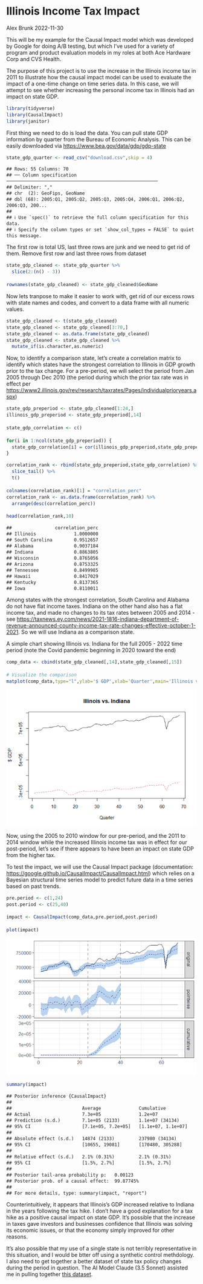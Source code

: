 Illinois Income Tax Impact
================
Alex Brunk
2022-11-30

This will be my example for the Causal Impact model which was developed
by Google for doing A/B testing, but which I’ve used for a variety of
program and product evaluation models in my roles at both Ace Hardware
Corp and CVS Health.

The purpose of this project is to use the increase in the Illinois
income tax in 2011 to illustrate how the causal impact model can be used
to evaluate the impact of a one-time change on time series data. In this
case, we will attempt to see whether increasing the personal income tax
in Illinois had an impact on state GDP.

``` r
library(tidyverse)
library(CausalImpact)
library(janitor)
```

First thing we need to do is load the data. You can pull state GDP
information by quarter from the Bureau of Economic Analysis. This can be
easily downloaded via <https://www.bea.gov/data/gdp/gdp-state>

``` r
state_gdp_quarter <- read_csv("download.csv",skip = 4)
```

    ## Rows: 55 Columns: 70
    ## ── Column specification ────────────────────────────────────────────────────────
    ## Delimiter: ","
    ## chr  (2): GeoFips, GeoName
    ## dbl (68): 2005:Q1, 2005:Q2, 2005:Q3, 2005:Q4, 2006:Q1, 2006:Q2, 2006:Q3, 200...
    ## 
    ## ℹ Use `spec()` to retrieve the full column specification for this data.
    ## ℹ Specify the column types or set `show_col_types = FALSE` to quiet this message.

The first row is total US, last three rows are junk and we need to get
rid of them. Remove first row and last three rows from dataset

``` r
state_gdp_cleaned <- state_gdp_quarter %>%
  slice(2:(n() - 3))

rownames(state_gdp_cleaned) <- state_gdp_cleaned$GeoName
```

Now lets tranpose to make it easier to work with, get rid of our excess
rows with state names and codes, and convert to a data frame with all
numeric values.

``` r
state_gdp_cleaned <- t(state_gdp_cleaned)
state_gdp_cleaned <- state_gdp_cleaned[3:70,]
state_gdp_cleaned <- as.data.frame(state_gdp_cleaned)
state_gdp_cleaned <- state_gdp_cleaned %>%
  mutate_if(is.character,as.numeric)
```

Now, to identify a comparison state, let’s create a correlation matrix
to identify which states have the strongest correlation to Illinois in
GDP growth prior to the tax change. For a pre-period, we will select the
period from Jan 2005 through Dec 2010 (the period during which the prior
tax rate was in effect per
<https://www2.illinois.gov/rev/research/taxrates/Pages/individualprioryears.aspx>)

``` r
state_gdp_preperiod <- state_gdp_cleaned[1:24,]
illinois_gdp_preperiod <- state_gdp_preperiod[,14]

state_gdp_correlation <- c()

for(i in 1:ncol(state_gdp_preperiod)) {
  state_gdp_correlation[i] = cor(illinois_gdp_preperiod,state_gdp_preperiod[,i])
}
```

``` r
correlation_rank <- rbind(state_gdp_preperiod,state_gdp_correlation) %>%
  slice_tail() %>%
  t()

colnames(correlation_rank)[1] = "correlation_perc"
correlation_rank <- as.data.frame(correlation_rank) %>%
  arrange(desc(correlation_perc))

head(correlation_rank,10)
```

    ##                correlation_perc
    ## Illinois              1.0000000
    ## South Carolina        0.9512657
    ## Alabama               0.9037184
    ## Indiana               0.8863805
    ## Wisconsin             0.8765056
    ## Arizona               0.8753325
    ## Tennessee             0.8499985
    ## Hawaii                0.8417029
    ## Kentucky              0.8137365
    ## Iowa                  0.8110011

Among states with the strongest correlation, South Carolina and Alabama
do not have flat income taxes. Indiana on the other hand also has a flat
income tax, and made no changes to its tax rates between 2005 and 2014 -
see
<https://taxnews.ey.com/news/2021-1816-indiana-department-of-revenue-announced-county-income-tax-rate-changes-effective-october-1-2021>.
So we will use Indiana as a comparison state.

A simple chart showing Illinois vs. Indiana for the full 2005 - 2022
time period (note the Covid pandemic beginning in 2020 toward the end)

``` r
comp_data <- cbind(state_gdp_cleaned[,14],state_gdp_cleaned[,15])

# Visualize the comparison
matplot(comp_data,type="l",ylab='$ GDP',xlab='Quarter',main='Illinois vs. Indiana')
```

![](IllinoisTaxPolicyChange_files/figure-gfm/unnamed-chunk-7-1.png)<!-- -->
<p>

Now, using the 2005 to 2010 window for our pre-period, and the 2011 to
2014 window while the increased Illinois income tax was in effect for
our post-period, let’s see if there appears to have been an impact on
state GDP from the higher tax.

To test the impact, we will use the Causal Impact package
(documentation:
<https://google.github.io/CausalImpact/CausalImpact.html>) which relies
on a Bayesian structural time series model to predict future data in a
time series based on past trends.

``` r
pre.period <- c(1,24)
post.period <- c(25,40)

impact <- CausalImpact(comp_data,pre.period,post.period)

plot(impact)
```

![](IllinoisTaxPolicyChange_files/figure-gfm/unnamed-chunk-8-1.png)<!-- -->

``` r
summary(impact)
```

    ## Posterior inference {CausalImpact}
    ## 
    ##                          Average              Cumulative        
    ## Actual                   7.3e+05              1.2e+07           
    ## Prediction (s.d.)        7.1e+05 (2133)       1.1e+07 (34134)   
    ## 95% CI                   [7.1e+05, 7.2e+05]   [1.1e+07, 1.1e+07]
    ##                                                                 
    ## Absolute effect (s.d.)   14874 (2133)         237980 (34134)    
    ## 95% CI                   [10655, 19081]       [170480, 305288]  
    ##                                                                 
    ## Relative effect (s.d.)   2.1% (0.31%)         2.1% (0.31%)      
    ## 95% CI                   [1.5%, 2.7%]         [1.5%, 2.7%]      
    ## 
    ## Posterior tail-area probability p:   0.00123
    ## Posterior prob. of a causal effect:  99.87745%
    ## 
    ## For more details, type: summary(impact, "report")

Counterintuitively, it appears that Illinois’s GDP increased relative to
Indiana in the years following the tax hike. I don’t have a good
explanation for a tax hike as a positive causal impact on state GDP.
It’s possible that the increase in taxes gave investors and businesses
confidence that Illinois was solving its economic issues, or that the
economy simply improved for other reasons.

It’s also possible that my use of a single state is not terribly
representative in this situation, and I would be btter off using a
synthetic control methdology. I also need to get together a better
dataset of state tax policy changes during the period in question. The
AI Model Claude (3.5 Sonnet) assisted me in pulling together
<a href="state_tax_changes.csv">this dataset</a>.
